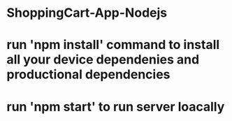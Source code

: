 # ShoppingCart-App-Nodejs

# run 'npm install' command to install all your device dependenies and productional dependencies

# run 'npm start' to run server loacally